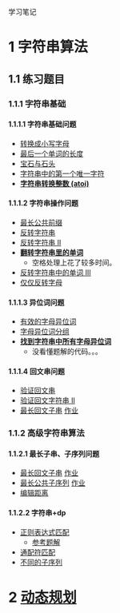 学习笔记
# 1 字符串算法
## 1.1 练习题目
### 1.1.1 字符串基础
#### 1.1.1.1 字符串基础问题
- [转换成小写字母](https://leetcode-cn.com/problems/to-lower-case/)
- [最后一个单词的长度](https://leetcode-cn.com/problems/length-of-last-word/)
- [宝石与石头](https://leetcode-cn.com/problems/jewels-and-stones/)
- [字符串中的第一个唯一字符](https://leetcode-cn.com/problems/first-unique-character-in-a-string/)
- [**字符串转换整数 (atoi)**](https://leetcode-cn.com/problems/string-to-integer-atoi/)
#### 1.1.1.2 字符串操作问题
- [最长公共前缀](https://leetcode-cn.com/problems/longest-common-prefix/description/)
- [反转字符串](https://leetcode-cn.com/problems/reverse-string)
- [反转字符串 II ](https://leetcode-cn.com/problems/reverse-string-ii/)
- [**翻转字符串里的单词**](https://leetcode-cn.com/problems/reverse-words-in-a-string/)
  - 空格处理上花了较多时间。
- [反转字符串中的单词 III ](https://leetcode-cn.com/problems/reverse-words-in-a-string-iii/)
- [仅仅反转字母](https://leetcode-cn.com/problems/reverse-only-letters/)
#### 1.1.1.3 异位词问题
- [有效的字母异位词](https://leetcode-cn.com/problems/valid-anagram/)
- [字母异位词分组](https://leetcode-cn.com/problems/group-anagrams/)
- [**找到字符串中所有字母异位词**](https://leetcode-cn.com/problems/find-all-anagrams-in-a-string/)
  - 没看懂题解的代码。。。
#### 1.1.1.4 回文串问题
- [验证回文串](https://leetcode-cn.com/problems/valid-palindrome/)
- [验证回文字符串 Ⅱ](https://leetcode-cn.com/problems/valid-palindrome-ii/)
- [最长回文子串](https://leetcode-cn.com/problems/longest-palindromic-substring/) [作业](https://github.com/donfyy/algorithm009-class01/blob/master/Week_06/java/src/_5_LongestPalindromicSubstring.java)
### 1.1.2 高级字符串算法
#### 1.1.2.1 最长子串、子序列问题
- [最长回文子串](https://leetcode-cn.com/problems/longest-palindromic-substring/) [作业](https://github.com/donfyy/algorithm009-class01/blob/master/Week_06/java/src/_5_LongestPalindromicSubstring.java)
- [最长公共子序列](https://leetcode-cn.com/problems/longest-common-subsequence/) [作业](https://github.com/donfyy/algorithm009-class01/blob/master/Week_06/kotlin/src/_1143_LongestCommonSubsequence.kt)
- [编辑距离](https://leetcode-cn.com/problems/edit-distance/)
#### 1.1.2.2 字符串+dp
- [正则表达式匹配](https://leetcode-cn.com/problems/regular-expression-matching/)
  - [参考题解](https://leetcode-cn.com/problems/regular-expression-matching/solution/ji-yu-guan-fang-ti-jie-gen-xiang-xi-de-jiang-jie-b/)
- [通配符匹配](https://leetcode-cn.com/problems/wildcard-matching/)
- [不同的子序列](https://leetcode-cn.com/problems/distinct-subsequences/)

# 2 [动态规划](https://github.com/donfyy/algorithm009-class01/tree/master/Week_06)
